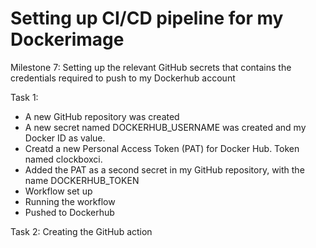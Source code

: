 # Setting up CI/CD pipeline for my Dockerimage

Milestone 7: Setting up the relevant GitHub secrets that contains the credentials required to push to my Dockerhub account

Task 1:
* A new GitHub repository was created
* A new secret named DOCKERHUB_USERNAME was created and my Docker ID as value.
* Creatd a new Personal Access Token (PAT) for Docker Hub. Token named clockboxci.
* Added the PAT as a second secret in my GitHub repository, with the name DOCKERHUB_TOKEN
* Workflow set up
* Running the workflow
* Pushed to Dockerhub

Task 2: Creating the GitHub action
